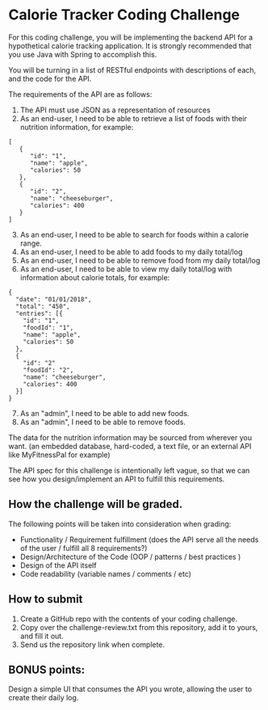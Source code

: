 # Calorie Tracker Coding Challenge

For this coding challenge, you will be implementing the backend API for a hypothetical calorie tracking application. It is strongly recommended that you use Java with Spring to accomplish this. 

You will be turning in a list of RESTful endpoints with descriptions of each, and the code for the API.

The requirements of the API are as follows:
1. The API must use JSON as a representation of resources
2. As an end-user, I need to be able to retrieve a list of foods with their nutrition information, for example:
```
[
   {
      "id": "1",
      "name": "apple", 
      "calories": 50
   },
   {
      "id": "2",
      "name": "cheeseburger",
      "calories": 400
   }
]
```
3. As an end-user, I need to be able to search for foods within a calorie range.
4. As an end-user, I need to be able to add foods to my daily total/log
5. As an end-user, I need to be able to remove food from my daily total/log
6. As an end-user, I need to be able to view my daily total/log with information about calorie totals, for example:
```
{
  "date": "01/01/2018",
  "total": "450",
  "entries": [{
    "id": "1",
    "foodId": "1",
    "name": "apple",
    "calories": 50
  },
  {
    "id": "2"
    "foodId": "2",
    "name": "cheeseburger",
    "calories": 400
  }]
}
```
7. As an "admin", I need to be able to add new foods.
8. As an "admin", I need to be able to remove foods.

The data for the nutrition information may be sourced from wherever you want. (an embedded database, hard-coded, a text file, or an external API like MyFitnessPal for example)  

The API spec for this challenge is intentionally left vague, so that we can see how you design/implement an API to fulfill this requirements.  

## How the challenge will be graded.

The following points will be taken into consideration when grading:

- Functionality / Requirement fulfillment (does the API serve all the needs of the user / fulfill all 8 requirements?)
- Design/Architecture of the Code (OOP / patterns / best practices )
- Design of the API itself
- Code readability (variable names / comments / etc)

## How to submit 
1. Create a GitHub repo with the contents of your coding challenge.
2. Copy over the challenge-review.txt from this repository, add it to yours, and fill it out.
3. Send us the repository link when complete.

## BONUS points:

Design a simple UI that consumes the API you wrote, allowing the user to create their daily log. 
